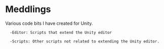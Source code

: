 Meddlings
=========

Various code bits I have created for Unity.

      -Editor: Scripts that extend the Unity editor

      -Scripts: Other scripts not related to extending the Unity editor.
